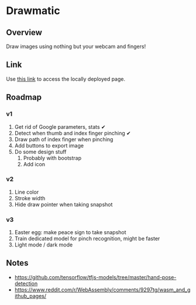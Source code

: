 # Drawmatic

## Overview

Draw images using nothing but your webcam and fingers!

## Link

Use [this link](http://127.0.0.1:5500/dist/index.html?model=mediapipe_hands) to access the locally deployed page.

## Roadmap

### v1

1. Get rid of Google parameters, stats ✔
1. Detect when thumb and index finger pinching ✔
1. Draw path of index finger when pinching
1. Add buttons to export image
1. Do some design stuff
   1. Probably with bootstrap
   1. Add icon

### v2

1. Line color
1. Stroke width
1. Hide draw pointer when taking snapshot

### v3

1. Easter egg: make peace sign to take snapshot
1. Train dedicated model for pinch recognition, might be faster
1. Light mode / dark mode

## Notes

- https://github.com/tensorflow/tfjs-models/tree/master/hand-pose-detection
- https://www.reddit.com/r/WebAssembly/comments/9297tg/wasm_and_github_pages/
